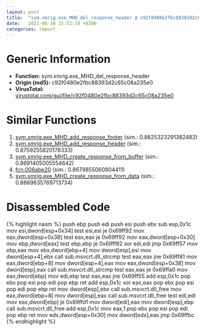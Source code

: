 ```yaml
---
layout: post
title:  "sym.xmrig.exe_MHD_del_response_header @ c92f0480e2fbc88393d2c65c08a235e0"
date:   2021-08-30 15:52:19 +0300
categories: report
---
```


# Generic Information
- **Function:** sym.xmrig.exe\_MHD\_del\_response\_header
- **Origin (md5):** c92f0480e2fbc88393d2c65c08a235e0
- **VirusTotal:** [virustotal.com/gui/file/c92f0480e2fbc88393d2c65c08a235e0][virustotal_ref]



# Similar Functions

1. [sym.xmrig.exe\_MHD\_add\_response\_footer][similar_1_ref] (sim.: 0.8825323291382482)
2. [sym.xmrig.exe\_MHD\_add\_response\_header][similar_2_ref] (sim.: 0.8759255820178333)
3. [sym.xmrig.exe\_MHD\_create\_response\_from\_buffer][similar_3_ref] (sim.: 0.8691405005554642)
4. [fcn.006abe20][similar_4_ref] (sim.: 0.8679855060804411)
5. [sym.xmrig.exe\_MHD\_create\_response\_from\_data][similar_5_ref] (sim.: 0.8669635769713734)


# Disassembled Code

{% highlight nasm %}
push ebp
push edi
push esi
push ebx
sub esp,0x1c
mov esi,dword[esp+0x34]
test esi,esi
je 0x69ff92
mov eax,dword[esp+0x38]
test eax,eax
je 0x69ff92
mov eax,dword[esp+0x30]
mov ebp,dword[eax]
test ebp,ebp
je 0x69ff92
xor edi,edi
jmp 0x69ff57
mov ebp,eax
mov ebx,dword[ebp+4]
mov dword[esp],esi
mov dword[esp+4],ebx
call sub.msvcrt.dll_strcmp
test eax,eax
jne 0x69ff81
mov eax,dword[ebp+8]
mov dword[esp+4],eax
mov eax,dword[esp+0x38]
mov dword[esp],eax
call sub.msvcrt.dll_strcmp
test eax,eax
je 0x69ffa0
mov eax,dword[ebp]
mov edi,ebp
test eax,eax
jne 0x69ff55
add esp,0x1c
pop ebx
pop esi
pop edi
pop ebp
ret 
add esp,0x1c
xor eax,eax
pop ebx
pop esi
pop edi
pop ebp
ret 
mov dword[esp],ebx
call sub.msvcrt.dll_free
mov eax,dword[ebp+8]
mov dword[esp],eax
call sub.msvcrt.dll_free
test edi,edi
mov eax,dword[ebp]
je 0x69ffd1
mov dword[edi],eax
mov dword[esp],ebp
call sub.msvcrt.dll_free
add esp,0x1c
mov eax,1
pop ebx
pop esi
pop edi
pop ebp
ret 
mov edx,dword[esp+0x30]
mov dword[edx],eax
jmp 0x69ffbc
{% endhighlight %}


[similar_1_ref]: /report/sym.xmrig.exe_MHD_add_response_footer@c92f0480e2fbc88393d2c65c08a235e0
[similar_2_ref]: /report/sym.xmrig.exe_MHD_add_response_header@c92f0480e2fbc88393d2c65c08a235e0
[similar_3_ref]: /report/sym.xmrig.exe_MHD_create_response_from_buffer@c92f0480e2fbc88393d2c65c08a235e0
[similar_4_ref]: /report/fcn.006abe20@c92f0480e2fbc88393d2c65c08a235e0
[similar_5_ref]: /report/sym.xmrig.exe_MHD_create_response_from_data@c92f0480e2fbc88393d2c65c08a235e0
[virustotal_ref]: https://www.virustotal.com/gui/file/c92f0480e2fbc88393d2c65c08a235e0